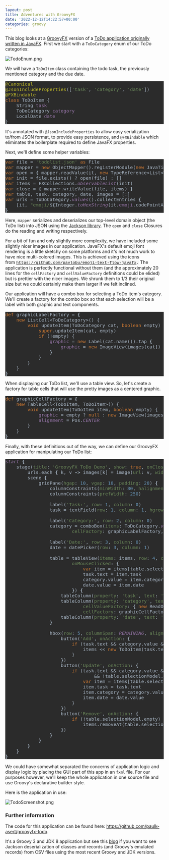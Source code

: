 ```yaml
---
layout: post
title: Adventures with GroovyFX
date: '2022-12-12T14:22:57+00:00'
categories: groovy
---
```

<p>This blog looks at a <a href="http://groovyfx.org/" target="_blank">GroovyFX</a> version of a <a href="https://donraab.medium.com/my-weird-and-wonderful-first-adventures-with-javafx-6efe3b1923c8" target="_blank">ToDo application originally written in JavaFX</a>. First we start with a <code>ToDoCategory</code> enum of our ToDo categories:</p><p><img src="https://blogs.apache.org/groovy/mediaresource/453d4f49-c4f0-4f77-977e-863d2f8c47d2" alt="TodoEnum.png"></p>


<p>We will have a <code>ToDoItem</code> class containing the todo task, the previously mentioned category and the due date.</p><pre style="background-color:#2b2b2b;color:#a9b7c6;font-family:'JetBrains Mono',monospace;font-size:11pt;"><span style="color:#bbb529;">@Canonical<br></span><span style="color:#bbb529;">@JsonIncludeProperties</span>([<span style="color:#6a8759;">'task'</span>, <span style="color:#6a8759;">'category'</span>, <span style="color:#6a8759;">'date'</span>])<br><span style="color:#bbb529;">@FXBindable<br></span><span style="color:#cc7832;">class </span>ToDoItem {<br>    String <span style="color:#9876aa;">task<br></span><span style="color:#9876aa;">    </span>ToDoCategory <span style="color:#9876aa;">category<br></span><span style="color:#9876aa;">    </span>LocalDate <span style="color:#9876aa;">date<br></span>}<br></pre>

<p>It's annotated with <code>@JsonIncludeProperties</code> to allow easy serialization to/from JSON format, to provide easy persistence, and <code>@FXBindable</code>&nbsp;which eliminates the boilerplate required to define JavaFX properties.</p>
<p>Next, we'll define some helper variables:</p>
<pre style="background-color:#2b2b2b;color:#a9b7c6;font-family:'JetBrains Mono',monospace;font-size:11pt;"><span style="color:#cc7832;">var </span>file = <span style="color:#6a8759;">'todolist.json' </span><span style="color:#cc7832;">as </span>File<br><span style="color:#cc7832;">var </span>mapper = <span style="color:#cc7832;">new </span>ObjectMapper().registerModule(<span style="color:#cc7832;">new </span>JavaTimeModule())<br><span style="color:#cc7832;">var </span>open = <span style="font-weight:bold;">{ </span>mapper.readValue(it, <span style="color:#cc7832;">new </span>TypeReference&lt;List&lt;ToDoItem&gt;&gt;() {}) <span style="font-weight:bold;">}<br></span><span style="color:#cc7832;">var </span>init = file.exists() ? open(file) : []<br><span style="color:#cc7832;">var </span>items = FXCollections.<span style="color:#9876aa;font-style:italic;">observableList</span>(init)<br><span style="color:#cc7832;">var </span>close = <span style="font-weight:bold;">{ </span>mapper.writeValue(file, items) <span style="font-weight:bold;">}<br></span><span style="color:#cc7832;">var </span>table, task, category, date, images = [:]<br><span style="color:#cc7832;">var </span>urls = ToDoCategory.<span style="color:#9876aa;font-style:italic;">values</span>().collectEntries <span style="font-weight:bold;">{<br></span><span style="font-weight:bold;">    </span>[it, <span style="color:#6a8759;">"emoji/</span>$<span style="font-weight:bold;">{</span>Integer.<span style="color:#9876aa;font-style:italic;">toHexString</span>(it.<span style="color:#9876aa;">emoji</span>.codePointAt(<span style="color:#6897bb;">0</span>))<span style="font-weight:bold;">}</span><span style="color:#6a8759;">.png"</span>]<br><span style="font-weight:bold;">}<br></span></pre>

<p>Here, <code>mapper</code> serializes and deserializes our top-level domain object (the ToDo list) into JSON using the <a href="https://github.com/FasterXML/jackson" target="_blank">Jackson library</a>. The&nbsp;<code>open</code> and <code>close</code>&nbsp;Closures do the reading and writing respectively.
</p>
<p>For a bit of fun and only slightly more complexity, we have included some slightly nicer images in our application. JavaFX's default emoji font rendering is a little sketchy on some platforms and it's not much work to have nice multi-colored images. This is achieved using the icons from&nbsp;<span style="background-color: rgb(245, 245, 245); color: rgb(51, 51, 51); font-family: Menlo, Monaco, Consolas, &quot;Courier New&quot;, monospace; font-size: 13px;"><a href="https://github.com/pavlobu/emoji-text-flow-javafx" target="_blank">https://github.com/pavlobu/emoji-text-flow-javafx</a>.</span>&nbsp;The application is perfectly functional without them (and the approximately 20 lines for the&nbsp;<code>cellFactory</code> and <code>cellValueFactory</code> definitions could be elided) but is prettier with the nicer images. We shrunk them to 1/3 their original size but we could certainly make them larger if we felt inclined.</p>
<p>Our application will have a combo box for selecting a ToDo item's category. We'll create a factory for the combo box so that each selection will be a label with both graphic and text components.</p>

<pre style="background-color:#2b2b2b;color:#a9b7c6;font-family:'JetBrains Mono',monospace;font-size:11pt;"><span style="color:#cc7832;">def </span>graphicLabelFactory = <span style="font-weight:bold;">{<br></span><span style="font-weight:bold;">    </span><span style="color:#cc7832;">new </span>ListCell&lt;ToDoCategory&gt;() {<br>        <span style="color:#cc7832;">void </span>updateItem(ToDoCategory cat, <span style="color:#cc7832;">boolean </span>empty) {<br>            <span style="color:#cc7832;">super</span>.updateItem(cat, empty)<br>            <span style="color:#cc7832;">if </span>(!empty) {<br>                <span style="color:#9876aa;">graphic </span>= <span style="color:#cc7832;">new </span>Label(cat.name()).tap <span style="font-weight:bold;">{<br></span><span style="font-weight:bold;">                    </span><span style="color:#9876aa;">graphic </span>= <span style="color:#cc7832;">new </span>ImageView(images[cat])<br>                <span style="font-weight:bold;">}<br></span><span style="font-weight:bold;">            </span>}<br>        }<br>    }<br><span style="font-weight:bold;">}<br></span></pre>

<p>When displaying our ToDo list, we'll use a table view. So, let's create a factory for table cells that will use the pretty images as a centered graphic.</p>

<pre style="background-color:#2b2b2b;color:#a9b7c6;font-family:'JetBrains Mono',monospace;font-size:11pt;"><span style="color:#cc7832;">def </span>graphicCellFactory = <span style="font-weight:bold;">{<br></span><span style="font-weight:bold;">    </span><span style="color:#cc7832;">new </span>TableCell&lt;ToDoItem, ToDoItem&gt;() {<br>        <span style="color:#cc7832;">void </span>updateItem(ToDoItem item, <span style="color:#cc7832;">boolean </span>empty) {<br>            <span style="color:#9876aa;">graphic </span>= empty ? <span style="color:#cc7832;">null </span>: <span style="color:#cc7832;">new </span>ImageView(images[item.<span style="color:#9876aa;">category</span>])<br>            <span style="color:#9876aa;">alignment </span>= Pos.<span style="color:#9876aa;font-style:italic;">CENTER<br></span><span style="color:#9876aa;font-style:italic;">        </span>}<br>    }<br><span style="font-weight:bold;">}<br></span></pre>

<p>Finally, with these definitions out of the way, we can define our GroovyFX application for manipulating our ToDo list:</p><pre style="background-color:#2b2b2b;color:#a9b7c6;font-family:'JetBrains Mono',monospace;font-size:11pt;"><span style="color:#9876aa;font-style:italic;">start </span><span style="font-weight:bold;">{<br></span><span style="font-weight:bold;">    </span>stage(<span style="color:#6a8759;">title</span>: <span style="color:#6a8759;">'GroovyFX ToDo Demo'</span>, <span style="color:#6a8759;">show</span>: <span style="color:#cc7832;">true</span>, <span style="color:#6a8759;">onCloseRequest</span>: close) <span style="font-weight:bold;">{<br></span><span style="font-weight:bold;">        </span>urls.each <span style="font-weight:bold;">{ </span>k, v <span style="font-weight:bold;">-&gt; </span>images[k] = image(<span style="color:#6a8759;">url</span>: v, <span style="color:#6a8759;">width</span>: <span style="color:#6897bb;">24</span>, <span style="color:#6a8759;">height</span>: <span style="color:#6897bb;">24</span>) <span style="font-weight:bold;">}<br></span><span style="font-weight:bold;">        </span>scene <span style="font-weight:bold;">{<br></span><span style="font-weight:bold;">            </span>gridPane(<span style="color:#6a8759;">hgap</span>: <span style="color:#6897bb;">10</span>, <span style="color:#6a8759;">vgap</span>: <span style="color:#6897bb;">10</span>, <span style="color:#6a8759;">padding</span>: <span style="color:#6897bb;">20</span>) <span style="font-weight:bold;">{<br></span><span style="font-weight:bold;">                </span>columnConstraints(<span style="color:#6a8759;">minWidth</span>: <span style="color:#6897bb;">80</span>, <span style="color:#6a8759;">halignment</span>: <span style="color:#6a8759;">'right'</span>)<br>                columnConstraints(<span style="color:#6a8759;">prefWidth</span>: <span style="color:#6897bb;">250</span>)<br><br>                label(<span style="color:#6a8759;">'Task:'</span>, <span style="color:#6a8759;">row</span>: <span style="color:#6897bb;">1</span>, <span style="color:#6a8759;">column</span>: <span style="color:#6897bb;">0</span>)<br>                task = textField(<span style="color:#6a8759;">row</span>: <span style="color:#6897bb;">1</span>, <span style="color:#6a8759;">column</span>: <span style="color:#6897bb;">1</span>, <span style="color:#6a8759;">hgrow</span>: <span style="color:#6a8759;">'always'</span>)<br><br>                label(<span style="color:#6a8759;">'Category:'</span>, <span style="color:#6a8759;">row</span>: <span style="color:#6897bb;">2</span>, <span style="color:#6a8759;">column</span>: <span style="color:#6897bb;">0</span>)<br>                category = comboBox(<span style="color:#6a8759;">items</span>: ToDoCategory.<span style="color:#9876aa;font-style:italic;">values</span>().toList(),<br>                        <span style="color:#6a8759;">cellFactory</span>: graphicLabelFactory, <span style="color:#6a8759;">row</span>: <span style="color:#6897bb;">2</span>, <span style="color:#6a8759;">column</span>: <span style="color:#6897bb;">1</span>)<br><br>                label(<span style="color:#6a8759;">'Date:'</span>, <span style="color:#6a8759;">row</span>: <span style="color:#6897bb;">3</span>, <span style="color:#6a8759;">column</span>: <span style="color:#6897bb;">0</span>)<br>                date = datePicker(<span style="color:#6a8759;">row</span>: <span style="color:#6897bb;">3</span>, <span style="color:#6a8759;">column</span>: <span style="color:#6897bb;">1</span>)<br><br>                table = tableView(<span style="color:#6a8759;">items</span>: items, <span style="color:#6a8759;">row</span>: <span style="color:#6897bb;">4</span>, <span style="color:#6a8759;">columnSpan</span>: <span style="color:#9876aa;font-style:italic;">REMAINING</span>,<br>                        <span style="color:#6a8759;">onMouseClicked</span>: <span style="font-weight:bold;">{<br></span><span style="font-weight:bold;">                            </span><span style="color:#cc7832;">var </span>item = items[table.selectionModel.selectedIndex.value]<br>                            task.text = item.task<br>                            category.value = item.category<br>                            date.value = item.date<br>                        <span style="font-weight:bold;">}</span>) <span style="font-weight:bold;">{<br></span><span style="font-weight:bold;">                    </span>tableColumn(<span style="color:#6a8759;">property</span>: <span style="color:#6a8759;">'task'</span>, <span style="color:#6a8759;">text</span>: <span style="color:#6a8759;">'Task'</span>, <span style="color:#6a8759;">prefWidth</span>: <span style="color:#6897bb;">200</span>)<br>                    tableColumn(<span style="color:#6a8759;">property</span>: <span style="color:#6a8759;">'category'</span>, <span style="color:#6a8759;">text</span>: <span style="color:#6a8759;">'Category'</span>, <span style="color:#6a8759;">prefWidth</span>: <span style="color:#6897bb;">80</span>,<br>                            <span style="color:#6a8759;">cellValueFactory</span>: <span style="font-weight:bold;">{ </span><span style="color:#cc7832;">new </span>ReadOnlyObjectWrapper(it.value) <span style="font-weight:bold;">}</span>,<br>                            <span style="color:#6a8759;">cellFactory</span>: graphicCellFactory)<br>                    tableColumn(<span style="color:#6a8759;">property</span>: <span style="color:#6a8759;">'date'</span>, <span style="color:#6a8759;">text</span>: <span style="color:#6a8759;">'Date'</span>, <span style="color:#6a8759;">prefWidth</span>: <span style="color:#6897bb;">90</span>, <span style="color:#6a8759;">type</span>: Date)<br>                <span style="font-weight:bold;">}<br></span><span style="font-weight:bold;"><br></span><span style="font-weight:bold;">                </span>hbox(<span style="color:#6a8759;">row</span>: <span style="color:#6897bb;">5</span>, <span style="color:#6a8759;">columnSpan</span>: <span style="color:#9876aa;font-style:italic;">REMAINING</span>, <span style="color:#6a8759;">alignment</span>: CENTER, <span style="color:#6a8759;">spacing</span>: <span style="color:#6897bb;">10</span>) <span style="font-weight:bold;">{<br></span><span style="font-weight:bold;">                    </span>button(<span style="color:#6a8759;">'Add'</span>, <span style="color:#6a8759;">onAction</span>: <span style="font-weight:bold;">{<br></span><span style="font-weight:bold;">                        </span><span style="color:#cc7832;">if </span>(task.text &amp;&amp; category.value &amp;&amp; date.value) {<br>                            items &lt;&lt; <span style="color:#cc7832;">new </span>ToDoItem(task.text, category.value, date.value)<br>                        }<br>                    <span style="font-weight:bold;">}</span>)<br>                    button(<span style="color:#6a8759;">'Update'</span>, <span style="color:#6a8759;">onAction</span>: <span style="font-weight:bold;">{</span>
                        <span style="color:#cc7832;">if </span>(task.text &amp;&amp; category.value &amp;&amp; date.value 
                                &amp;&amp; !table.selectionModel.empty) {
                            <span style="color:#cc7832;">var </span>item = items[table.selectionModel.selectedIndex.value]<br>                            item.task = task.text<br>                            item.category = category.value<br>                            item.date = date.value<br>                        }<br>                    <span style="font-weight:bold;">}</span>)<br>                    button(<span style="color:#6a8759;">'Remove'</span>, <span style="color:#6a8759;">onAction</span>: <span style="font-weight:bold;">{<br></span><span style="font-weight:bold;">                        </span><span style="color:#cc7832;">if </span>(!table.selectionModel.empty)<br>                            items.removeAt(table.selectionModel.selectedIndex.value)<br>                    <span style="font-weight:bold;">}</span>)<br>                <span style="font-weight:bold;">}<br></span><span style="font-weight:bold;">            }<br></span><span style="font-weight:bold;">        }<br></span><span style="font-weight:bold;">    }<br></span><span style="font-weight:bold;">}<br></span></pre>

<p>We could have somewhat separated the concerns of application logic and display logic by placing the GUI part of this app in an&nbsp;<code>fxml</code> file. For our purposes however, we'll keep the whole application in one source file and use Groovy's declarative builder style.</p>
<p>Here is the application in use:</p><p><img src="https://blogs.apache.org/groovy/mediaresource/62c91bfb-6594-4858-8368-e17e518b7c26" alt="TodoScreenshot.png"><br></p>

<h3>Further information</h3>

<p>The code for this application can be found here:&nbsp;<a href="https://github.com/paulk-asert/groovyfx-todo" target="_blank">https://github.com/paulk-asert/groovyfx-todo</a>.</p><p>It's a Groovy 3 and JDK 8 application but see this <a href="https://blogs.apache.org/groovy/entry/reading-and-writing-csv-files" target="_blank">blog</a> if you want to see Jackson deserialization of classes and records (and Groovy's emulated records) from CSV files using the most recent Groovy and JDK versions.</p>
